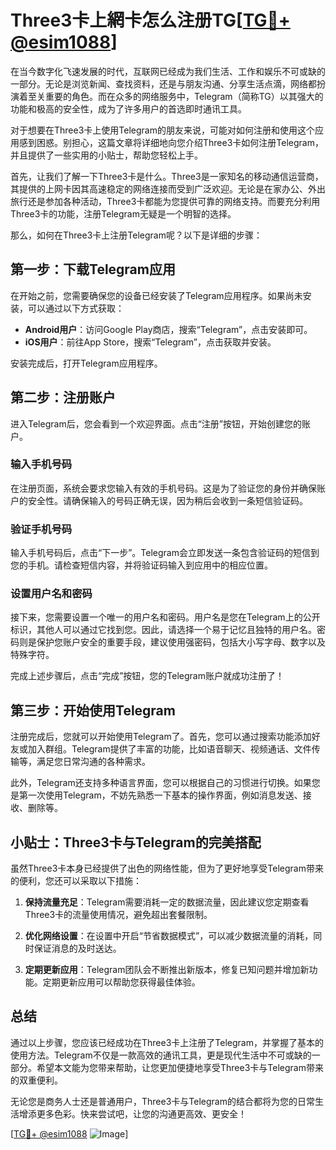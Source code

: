 # Three3卡上網卡怎么注册TG[[TG💪+ @esim1088](https://t.me/s/esim1088)]

在当今数字化飞速发展的时代，互联网已经成为我们生活、工作和娱乐不可或缺的一部分。无论是浏览新闻、查找资料，还是与朋友沟通、分享生活点滴，网络都扮演着至关重要的角色。而在众多的网络服务中，Telegram（简称TG）以其强大的功能和极高的安全性，成为了许多用户的首选即时通讯工具。

对于想要在Three3卡上使用Telegram的朋友来说，可能对如何注册和使用这个应用感到困惑。别担心，这篇文章将详细地向您介绍Three3卡如何注册Telegram，并且提供了一些实用的小贴士，帮助您轻松上手。

首先，让我们了解一下Three3卡是什么。Three3是一家知名的移动通信运营商，其提供的上网卡因其高速稳定的网络连接而受到广泛欢迎。无论是在家办公、外出旅行还是参加各种活动，Three3卡都能为您提供可靠的网络支持。而要充分利用Three3卡的功能，注册Telegram无疑是一个明智的选择。

那么，如何在Three3卡上注册Telegram呢？以下是详细的步骤：

## 第一步：下载Telegram应用

在开始之前，您需要确保您的设备已经安装了Telegram应用程序。如果尚未安装，可以通过以下方式获取：

- **Android用户**：访问Google Play商店，搜索“Telegram”，点击安装即可。
- **iOS用户**：前往App Store，搜索“Telegram”，点击获取并安装。

安装完成后，打开Telegram应用程序。

## 第二步：注册账户

进入Telegram后，您会看到一个欢迎界面。点击“注册”按钮，开始创建您的账户。

### 输入手机号码

在注册页面，系统会要求您输入有效的手机号码。这是为了验证您的身份并确保账户的安全性。请确保输入的号码正确无误，因为稍后会收到一条短信验证码。

### 验证手机号码

输入手机号码后，点击“下一步”。Telegram会立即发送一条包含验证码的短信到您的手机。请检查短信内容，并将验证码输入到应用中的相应位置。

### 设置用户名和密码

接下来，您需要设置一个唯一的用户名和密码。用户名是您在Telegram上的公开标识，其他人可以通过它找到您。因此，请选择一个易于记忆且独特的用户名。密码则是保护您账户安全的重要手段，建议使用强密码，包括大小写字母、数字以及特殊字符。

完成上述步骤后，点击“完成”按钮，您的Telegram账户就成功注册了！

## 第三步：开始使用Telegram

注册完成后，您就可以开始使用Telegram了。首先，您可以通过搜索功能添加好友或加入群组。Telegram提供了丰富的功能，比如语音聊天、视频通话、文件传输等，满足您日常沟通的各种需求。

此外，Telegram还支持多种语言界面，您可以根据自己的习惯进行切换。如果您是第一次使用Telegram，不妨先熟悉一下基本的操作界面，例如消息发送、接收、删除等。

## 小贴士：Three3卡与Telegram的完美搭配

虽然Three3卡本身已经提供了出色的网络性能，但为了更好地享受Telegram带来的便利，您还可以采取以下措施：

1. **保持流量充足**：Telegram需要消耗一定的数据流量，因此建议您定期查看Three3卡的流量使用情况，避免超出套餐限制。
   
2. **优化网络设置**：在设置中开启“节省数据模式”，可以减少数据流量的消耗，同时保证消息的及时送达。

3. **定期更新应用**：Telegram团队会不断推出新版本，修复已知问题并增加新功能。定期更新应用可以帮助您获得最佳体验。

## 总结

通过以上步骤，您应该已经成功在Three3卡上注册了Telegram，并掌握了基本的使用方法。Telegram不仅是一款高效的通讯工具，更是现代生活中不可或缺的一部分。希望本文能为您带来帮助，让您更加便捷地享受Three3卡与Telegram带来的双重便利。

无论您是商务人士还是普通用户，Three3卡与Telegram的结合都将为您的日常生活增添更多色彩。快来尝试吧，让您的沟通更高效、更安全！

[[TG💪+ @esim1088](https://t.me/s/esim1088) ![Image](https://i.postimg.cc/4NQfJmqS/Snipaste-2025-05-13-00-14-12.png)]